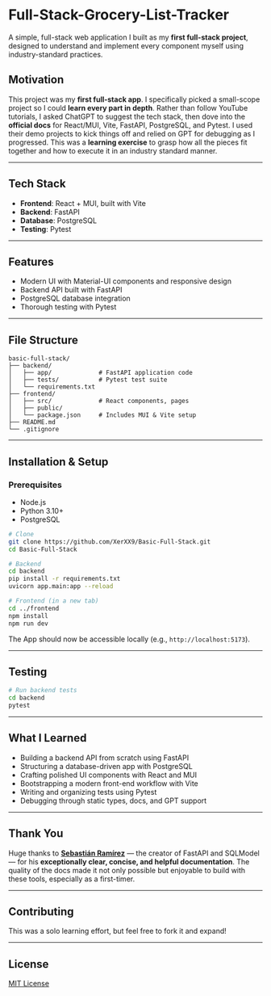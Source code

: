 # Full-Stack-Grocery-List-Tracker

A simple, full-stack web application I built as my **first full-stack project**, designed to understand and implement every component myself using industry-standard practices.

##  Motivation

This project was my **first full-stack app**. I specifically picked a small-scope project so I could **learn every part in depth**. Rather than follow YouTube tutorials, I asked ChatGPT to suggest the tech stack, then dove into the **official docs** for React/MUI, Vite, FastAPI, PostgreSQL, and Pytest. I used their demo projects to kick things off and relied on GPT for debugging as I progressed. This was a **learning exercise** to grasp how all the pieces fit together and how to execute it in an industry standard manner.

---

##  Tech Stack

- **Frontend**: React + MUI, built with Vite  
- **Backend**: FastAPI 
- **Database**: PostgreSQL  
- **Testing**: Pytest

---

##  Features

- Modern UI with Material-UI components and responsive design
- Backend API built with FastAPI
- PostgreSQL database integration
- Thorough testing with Pytest

---

##  File Structure

```
basic-full-stack/
├── backend/
│   ├── app/             # FastAPI application code
│   ├── tests/           # Pytest test suite
│   └── requirements.txt
├── frontend/
│   ├── src/             # React components, pages
│   ├── public/
│   └── package.json     # Includes MUI & Vite setup
├── README.md
└── .gitignore
```

---

##  Installation & Setup

### Prerequisites

- Node.js  
- Python 3.10+  
- PostgreSQL

```bash
# Clone
git clone https://github.com/XerXX9/Basic-Full-Stack.git
cd Basic-Full-Stack

# Backend
cd backend
pip install -r requirements.txt
uvicorn app.main:app --reload

# Frontend (in a new tab)
cd ../frontend
npm install
npm run dev
```

The App should now be accessible locally (e.g., `http://localhost:5173`).

---

##  Testing

```bash
# Run backend tests
cd backend
pytest
```

---

##  What I Learned

- Building a backend API from scratch using FastAPI  
- Structuring a database-driven app with PostgreSQL  
- Crafting polished UI components with React and MUI  
- Bootstrapping a modern front-end workflow with Vite  
- Writing and organizing tests using Pytest  
- Debugging through static types, docs, and GPT support

---

##  Thank You

Huge thanks to **[Sebastián Ramírez](https://twitter.com/tiangolo)** — the creator of FastAPI and SQLModel — for his **exceptionally clear, concise, and helpful documentation**. The quality of the docs made it not only possible but enjoyable to build with these tools, especially as a first-timer.

---

##  Contributing

This was a solo learning effort, but feel free to fork it and expand!

---

##  License

[MIT License](./LICENSE)
